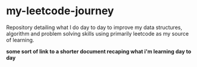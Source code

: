 # my-leetcode-journey
Repository detailing what I do day to day to improve my data structures, algorithm and problem solving skills using primarily leetcode as my source of learning.

**some sort of link to a shorter document recaping what i'm learning day to day**
